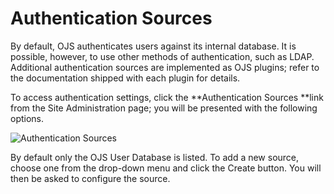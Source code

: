 # Authentication Sources

By default, OJS authenticates users against its internal database. It is possible, however, to use other methods of authentication, such as LDAP. Additional authentication sources are implemented as OJS plugins; refer to the documentation shipped with each plugin for details.

To access authentication settings, click the **Authentication Sources **link from the Site Administration page; you will be presented with the following options.







![Authentication Sources](images/chapter4/authentication.png)




By default only the OJS User Database is listed. To add a new source, choose one from the drop-down menu and click the Create button. You will then be asked to configure the source.